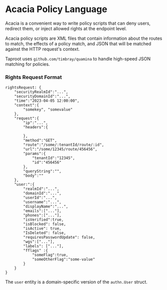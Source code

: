 # Acacia Policy Language

Acacia is a convenient way to write policy scripts that can deny users, redirect them, or inject allowed rights at the 
endpoint level.

Acacia policy scripts are XML files that contain information about the routes to match, the effects of a policy match, 
and JSON that will be matched against the HTTP request's context.

Taproot uses `github.com/timbray/quamina` to handle high-speed JSON matching for policies.

### Rights Request Format
~~~
rightsRequest: {
    "securityRealmId":"...",
    "securityDomainId":"...",
    "time":"2023-04-05 12:00:00",
    "context":{
        "somekey", "somevalue"
    },
    "request":{
        "ip":"...",
        "headers":{
            
        },
        "method":"GET",
        "route":"/some/:tenantId/route/:id",
        "url":"/some/12345/route/456456",
        "params":{
            "tenantId":"12345",
            "id":"456456"
        },
        "queryString":"",
        "body":""
    },
    "user:":{
        "realmId":"...",
        "domainId":"...",
        "userId":"...",
        "username":"...",
        "displayName":"...",
        "emails":["..."],
        "phones":["..."],
        "isVerified":true,
        "isBlocked": false,
        "isActive": true,
        "IsDeleted": false,
        "requiresPasswordUpdate": false,
        "wgs":["..."],
        "labels": ["..."],
        "fflags" :{
            "someFlag":true,
            "someOtherFlag":"some-value"
        }
    }
}
~~~

The `user` entity is a domain-specific version of the `authn.User` struct.
